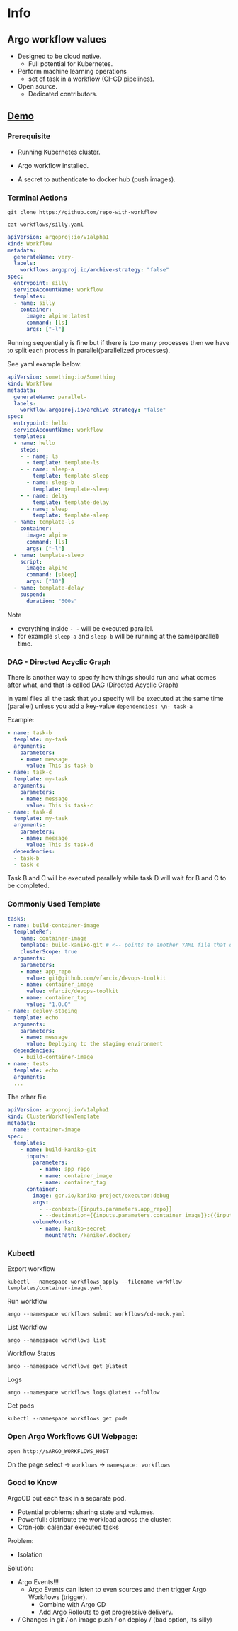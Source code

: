 # Info

## Argo workflow values

- Designed to be cloud native.
  - Full potential for Kubernetes.
- Perform machine learning operations
  - set of task in a workflow (CI-CD pipelines).
- Open source.
  - Dedicated contributors.

## [Demo](https://youtu.be/UMaivwrAyTA)

### Prerequisite

- Running Kubernetes cluster.

- Argo workflow installed.

- A secret to authenticate to docker hub (push images).

### Terminal Actions

```shell
git clone https://github.com/repo-with-workflow
```

```shell
cat workflows/silly.yaml
```
```yml
apiVersion: argoproj:io/v1alpha1
kind: Workflow
metadata:
  generateName: very-
  labels:
    workflows.argoproj.io/archive-strategy: "false"
spec:
  entrypoint: silly
  serviceAccountName: workflow
  templates:
  - name: silly
    container:
      image: alpine:latest
      command: [ls]
      args: ["-l"]
```

Running sequentially is fine but if there is too many processes then we have to split each process in parallel(parallelized  processes).

See yaml example below:

```yaml
apiVersion: something:io/Something
kind: Workflow
metadata:
  generateName: parallel-
  labels:
    workflow.argoproj.io/archive-strategy: "false"
spec:
  entrypoint: hello
  serviceAccountName: workflow
  templates:
  - name: hello
    steps:
    - - name: ls
      - template: template-ls
    - - name: sleep-a
        template: template-sleep
      - name: sleep-b
        template: template-sleep
    - - name: delay
        template: template-delay
    - - name: sleep
        template: template-sleep
  - name: template-ls
    container:
      image: alpine
      command: [ls]
      args: ["-l"]
  - name: template-sleep
    script:
      image: alpine
      command: [sleep]
      args: ["10"]
  - name: template-delay
    suspend:
      duration: "600s"
```

Note

- everything inside `- -` will be executed parallel.
- for example `sleep-a` and `sleep-b` will be running at the same(parallel) time.

### DAG - Directed Acyclic Graph

There is another way to specify how things should run and what comes after what, and that is called DAG (Directed Acyclic Graph)

In yaml files all the task that you specify will be executed at the same time (parallel) unless you add a key-value `dependencies: \n- task-a`

Example:
```yaml
- name: task-b
  template: my-task
  arguments:
    parameters:
    - name: message
      value: This is task-b
- name: task-c
  template: my-task
  arguments:
    parameters:
    - name: message
      value: This is task-c
- name: task-d
  template: my-task
  arguments:
    parameters:
    - name: message
      value: This is task-d
  dependencies:
  - task-b
  - task-c
```

Task B and C will be executed parallely while task D will wait for B and C to be completed.

### Commonly Used Template


```yaml
tasks:
- name: build-container-image
  templateRef:
    name: container-image
    template: build-kaniko-git # <-- points to another YAML file that defines the build-kaniko-git template
    clusterScope: true
  arguments:
    parameters:
    - name: app_repo
      value: git@github.com/vfarcic/devops-toolkit
    - name: container_image
      value: vfarcic/devops-toolkit
    - name: container_tag
      value: "1.0.0"
- name: deploy-staging
  template: echo
  arguments:
    parameters:
    - name: message
      value: Deploying to the staging environment
  dependencies:
    - build-container-image
- name: tests
  template: echo
  arguments:
  ...
```

The other file
```yml
apiVersion: argoproj.io/v1alpha1
kind: ClusterWorkflowTemplate
metadata:
  name: container-image
spec:
  templates:
    - name: build-kaniko-git
      inputs:
        parameters:
          - name: app_repo
          - name: container_image
          - name: container_tag
      container:
        image: gcr.io/kaniko-project/executor:debug
        args:
          - --context={{inputs.parameters.app_repo}}
          - --destination={{inputs.parameters.container_image}}:{{inputs.parameters.container_tag}}
        volumeMounts:
          - name: kaniko-secret
            mountPath: /kaniko/.docker/
```

### Kubectl

Export workflow

```shell
kubectl --namespace workflows apply --filename workflow-templates/container-image.yaml
```

Run workflow

```shell
argo --namespace workflows submit workflows/cd-mock.yaml
```

List Workflow

```shell
argo --namespace workflows list
```

Workflow Status

```
argo --namespace workflows get @latest
```

Logs

```
argo --namespace workflows logs @latest --follow
```

Get pods

```
kubectl --namespace workflows get pods
```

### Open Argo Workflows GUI Webpage:

```
open http://$ARGO_WORKFLOWS_HOST
```

On the page select -> `worklows` -> `namespace: workflows` 

### Good to Know

ArgoCD put each task in a separate pod.
- Potential problems: sharing state and volumes.
- Powerfull: distribute the workload across the cluster.
- Cron-job: calendar executed tasks

Problem:
- Isolation

Solution:
- Argo Events!!!
  - Argo Events can listen to even sources and then trigger Argo Workflows (trigger).
    - Combine with Argo CD
    - Add Argo Rollouts to get progressive delivery.
- / Changes in git / on image push / on deploy / (bad option, its silly)
